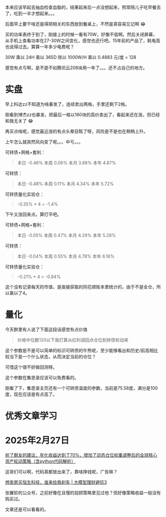 本来应该早起去抽血检查血脂的，结果起来后一点没想起来，照常陪儿子吃早餐去了，吃到一半才想起来。。。

后面早上要干啥还是得把相关的东西放到餐桌上，不然是真容易忘记啊 :joy:

买的功率表终于到了，刚接上的时候一看有70W，好像不低啊。然后关闭屏幕，从手机上查看功率在27-30W之间变化，感觉也还行吧。15年前的产品了，耗电高也说得过去。算算一年多少电费呢？

30W 乘以 24H 乘以 365D 除以 1000W/H 乘以 0.4883 元/度 = 128

感觉有点亏啊，是不是不如腾讯云208块用一年了。。。还不占自己的地方。

# 实盘

早上科达zz不知道为啥暴发了，连续卖出两格，手里还剩下2格。

刚看到博杰zz也暴发，把最后一格以160块的高价卖出了，看起来还在涨，但已经和我无关了 :joy:

再买点啥呢，感觉最近涨的有点头晕目眩了呀，风险是不是也在稍稍上升。


上午怎么就突然风向变了呢。。。中亏。。。

可转债+网格+套利：

>本日	-0.46%	本周	0.06%	本月	3.88%	本年	4.87%

可转债：
>本日	-0.48%	本周	0.11%	本月	4.34%	本年	5.72%

可转债量化实验仓：

> -0.35% * 4 = -1.4% 


下午又涨回来点。算打平吧。

可转债+网格+套利：

>本日	-0.05%	本周	0.47%	本月	4.29%	本年	5.28%


可转债：
>本日	-0.04%	本周	0.55%	本月	4.78%	本年	6.16%


可转债量化实验仓：

> -0.21% * 4 = -0.84%

这个没有记录每天的市值，是直接获取的同花顺账本里统计的，由于不是全仓，所以乘以了4。

# 量化

今天群里有人说了下面这段话感觉有点价值

> 价格中位数120以下我打算从红利调回点仓位到转债轮动来

这个参数是不是可以简单的标识可转债的牛熊呢，至少能够看出和历史/前高相比较当下是一个什么状态，从而决定当前的仓位？

可惜这个很不好做回测呀。

这个参数在集思录应该可以免费看的。

刚看了下，集思录主页还有一个可转债温度的参数，当前是75.58度，满分是100度，现在应该是有点高了。





# 优秀文章学习

# 2025年2月27日

[听了群友的建议，年化收益达到了70%，增加了动态仓位权重调整后的全球核心资产轮动策略（含python代码解析）](https://mp.weixin.qq.com/s/ic8_f0gfynFQIV0iLEY0pQ)

这哥们可以啊，代码真都放出来了，靠啥挣钱呢，广告嘛？



[想卖房买恒生科技，谁来给我刹车 | 大模型理财避坑3](https://mp.weixin.qq.com/s/2GjctSJn_Q1tMHT1rw7Gww)

张翼轸的公众号，之前好像在且慢的投顾策略里见过他？但好像策略收益一般没有购买过。

文章还是可以看看的。

